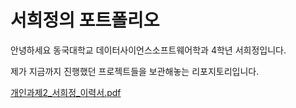 # 서희정의 포트폴리오 
 안녕하세요 동국대학교 데이터사이언스소프트웨어학과 4학년 서희정입니다. 
 
 제가 지금까지 진행했던 프로젝트들을 보관해놓는 리포지토리입니다.

[개인과제2_서희정_이력서.pdf](https://github.com/user-attachments/files/19280925/2_._.pdf)
